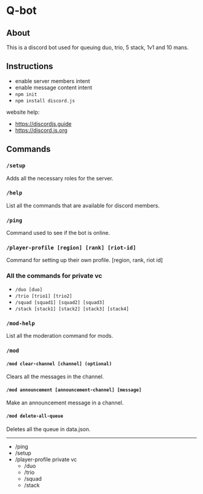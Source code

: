 
# Q-bot
## About
This is a discord bot used for queuing duo, trio, 5 stack, 1v1 and 10 mans.

## Instructions
- enable server members intent
- enable message content intent
- `npm init`
- `npm install discord.js`

website help:
- https://discordjs.guide
- https://discord.js.org

## Commands

### `/setup`
Adds all the necessary roles for the server.

### `/help`
List all the commands that are available for discord members.

### `/ping`
Command used to see if the bot is online.

### `/player-profile [region] [rank] [riot-id]`
Command for setting up their own profile. [region, rank, riot id]

### All the commands for private vc
  - `/duo [duo]`
  - `/trio [trio1] [trio2]`
  - `/squad [squad1] [squad2] [squad3]`
  - `/stack [stack1] [stack2] [stack3] [stack4] `

### `/mod-help`
List all the moderation command for mods.

### `/mod`
####  `/mod clear-channel [channel] (optional)`
Clears all the messages in the channel.

####  `/mod announcement [announcement-channel] [message]`
Make an announcement message in a channel.

####  `/mod delete-all-queue`
Deletes all the queue in data.json.

---

- /ping
- /setup
- /player-profile
private vc
  - /duo 
  - /trio
  - /squad
  - /stack